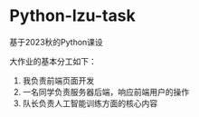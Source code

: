 # Python-lzu-task

基于2023秋的Python课设

大作业的基本分工如下：

1. 我负责前端页面开发
2. 一名同学负责服务器后端，响应前端用户的操作
3. 队长负责人工智能训练方面的核心内容
